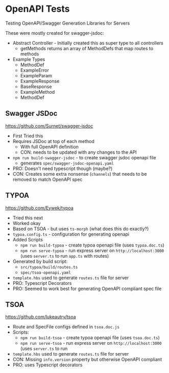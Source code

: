 # OpenAPI Tests

Testing OpenAPI/Swagger Generation Libraries for Servers

These were mostly created for swagger-jsdoc:
- Abstract Controller - Initially created this as super type to all controllers
   - getMethods returns an array of MethodDefs that map routes to methods
- Example Types
  - MethodDef
  - ExampleError
  - ExampleParam
  - ExampleResponse
  - BaseResponse
  - ExampleMethod
  - MethodDef


## Swagger JSDoc
https://github.com/Surnet/swagger-jsdoc
- First Tried this
- Requires JSDoc at top of each method
  - With full OpenAPI definition
  - CON: needs to be updated with any changes to the API
- `npm run build-swagger-jsdoc` - to create swagger jsdoc openapi file
  - generates `spec/swagger-jsdoc-openapi.yaml`
- PRO: Doesn't need typescript though (maybe?)
- CON: Creates some extra nonsense (`channels`) that needs to be removed to match OpenAPI spec

## TYPOA
https://github.com/Eywek/typoa
- Tried this next
- Worked okay
- Based on TSOA - but uses `ts-morph` (what does this do exactly?)
- `typoa.config.ts` - configuration for generating openapi
- Added Scripts
  - `npm run build-typoa` - create typoa openapi file (uses `typoa.doc.ts`)
  - `npm run serve-typoa` - run express server on `http://localhost:3000` (uses `server.ts` to run `app.ts` with routes)
- Generated by build script:
  -  `src/typoa/build/routes.ts`
  -  `spec/tsoa-openapi.yaml`
- `template.hbs` used to generate `routes.ts` file for server
- PRO: Typescript Decorators
- PRO: Seemed to work best for generating OpenAPI compliant spec file

## TSOA
https://github.com/lukeautry/tsoa
- Route and SpecFile configs defined in `tsoa.doc.js`
- Scripts:
  - `npm run build-tsoa` - create typoa openapi file (uses `tsoa.doc.ts`)
  - `npm run serve-tsoa` - run express server on `http://localhost:3000` (uses `server.ts` to run 
- `template.hbs` used to generate `routes.ts` file for server
- CON: Missing `info.version` property but otherwise OpenAPI compliant
- PRO: uses Typescript decorators
